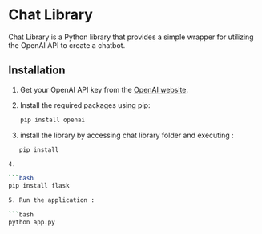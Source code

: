 
# Chat Library

Chat Library is a Python library that provides a simple wrapper for utilizing the OpenAI API to create a chatbot.

## Installation

1. Get your OpenAI API key from the [OpenAI website](https://beta.openai.com/signup/).
2. Install the required packages using pip:

   ```bash
   pip install openai
   
3. install the library by accessing chat library folder and executing :
```bash
   pip install

4.

```bash
pip install flask

5. Run the application :

```bash
python app.py 



